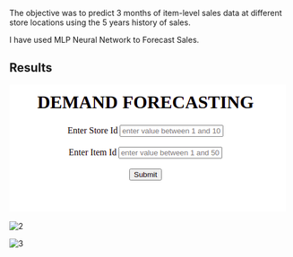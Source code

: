 The objective was to predict 3 months of item-level sales data at different store locations using the 5 years history of sales.

I have used MLP Neural Network to Forecast Sales.


## Results

![1](input.png)

![2](https://drive.google.com/file/d/1Z7NkiNrPUtrlfUyb06BwwfQDWBmH9sIG/view?usp=sharing)

![3](https://drive.google.com/file/d/1AgRIazx0j1K6fB25plouDRY22uVnH6Qx/view?usp=sharing)



